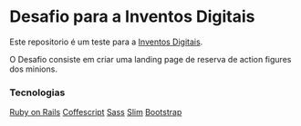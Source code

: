 # Desafio para a Inventos Digitais

Este repositorio é um teste para a [Inventos Digitais](https://www.inventosdigitais.com.br/?locale=pt-BR).

O Desafio consiste em criar uma landing page de reserva de action figures dos minions. 

### Tecnologias

[Ruby on Rails](https://guides.rubyonrails.org/getting_started.html)
[Coffescript](https://coffeescript.org)
[Sass](https://sass-lang.com)
[Slim](http://slim-lang.com)
[Bootstrap](https://getbootstrap.com)

